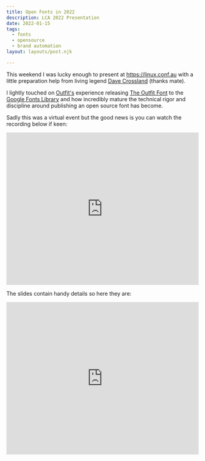 ```yaml
---
title: Open Fonts in 2022
description: LCA 2022 Presentation
date: 2022-01-15
tags:
  - fonts 
  - opensource
  - brand automation
layout: layouts/post.njk

---
```


This weekend I was lucky enough to present at https://linux.conf.au with a little preparation help from living legend <a href="https://twitter.com/davelab6">Dave Crossland</a> (thanks mate).

I lightly touched on <a href="outfit.io/">Outfit's</a> experience releasing <a href="https://outfit.io/outfit-font">The Outfit Font</a> to the <a href="https://fonts.google.com/specimen/Outfit">Google Fonts Library</a> and how incredibly mature the technical rigor and discipline around publishing an open source font has become.

Sadly this was a virtual event but the good news is you can watch the recording below if keen:

<iframe width="100%" height="400" src="https://www.youtube.com/embed/EcDJQ6ATCQk" title="YouTube video player" frameborder="0" allow="accelerometer; autoplay; clipboard-write; encrypted-media; gyroscope; picture-in-picture" allowfullscreen></iframe>

The slides contain handy details so here they are:

<iframe width="100%" height="400" src="https://slides.com/fitzy/fonts-lca2022/fullscreen" style="border:none" ></iframe>



